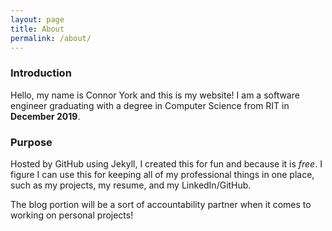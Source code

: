 ```yaml
---
layout: page
title: About
permalink: /about/
---
```

### Introduction
Hello, my name is Connor York and this is my website! I am a software engineer graduating with a degree in Computer Science from RIT in **December 2019**.
### Purpose
Hosted by GitHub using Jekyll, I created this for fun and because it is _free_. I figure I can use this for keeping all of my professional things in one place, such as my projects, my resume, and my LinkedIn/GitHub.

The blog portion will be a sort of accountability partner when it comes to working on personal projects!
